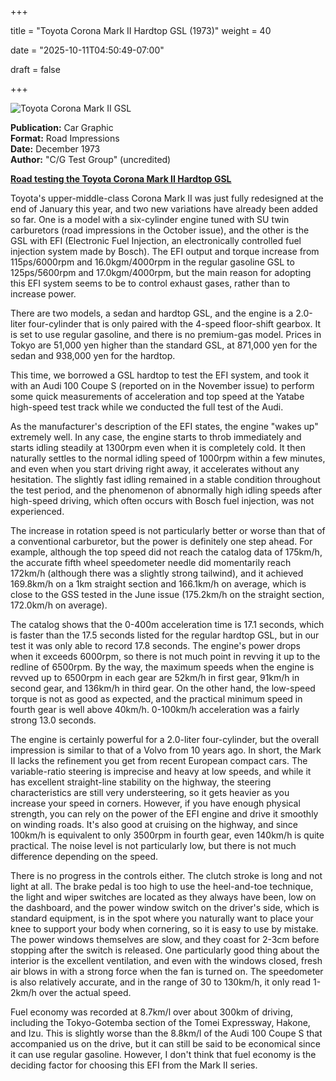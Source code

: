 +++



title = "Toyota Corona Mark II Hardtop GSL (1973)"
weight = 40


date = "2025-10-11T04:50:49-07:00"



draft = false



+++



![Toyota Corona Mark II GSL](/images/CG-RI-Toyota-Corona-Mark-II-Hardtop-GSL-1973.jpg)



<b>Publication:</b> Car Graphic<br>
<b>Format:</b> Road Impressions<br>
<b>Date:</b> December 1973<br>
<b>Author:</b> "C/G Test Group" (uncredited)





<b><u>Road testing the Toyota Corona Mark II Hardtop GSL</b></u>





Toyota's upper-middle-class Corona Mark II was just fully redesigned at the end of January this year, and two new variations have already been added so far. One is a model with a six-cylinder engine tuned with SU twin carburetors (road impressions in the October issue), and the other is the GSL with EFI (Electronic Fuel Injection, an electronically controlled fuel injection system made by Bosch). The EFI output and torque increase from 115ps/6000rpm and 16.0kgm/4000rpm in the regular gasoline GSL to 125ps/5600rpm and 17.0kgm/4000rpm, but the main reason for adopting this EFI system seems to be to control exhaust gases, rather than to increase power. 



There are two models, a sedan and hardtop GSL, and the engine is a 2.0-liter four-cylinder that is only paired with the 4-speed floor-shift gearbox. It is set to use regular gasoline, and there is no premium-gas model. Prices in Tokyo are 51,000 yen higher than the standard GSL, at 871,000 yen for the sedan and 938,000 yen for the hardtop.



This time, we borrowed a GSL hardtop to test the EFI system, and took it with an Audi 100 Coupe S (reported on in the November issue) to perform some quick measurements of acceleration and top speed at the Yatabe high-speed test track while we conducted the full test of the Audi.



As the manufacturer's description of the EFI states, the engine "wakes up" extremely well. In any case, the engine starts to throb immediately and starts idling steadily at 1300rpm even when it is completely cold. It then naturally settles to the normal idling speed of 1000rpm within a few minutes, and even when you start driving right away, it accelerates without any hesitation. The slightly fast idling remained in a stable condition throughout the test period, and the phenomenon of abnormally high idling speeds after high-speed driving, which often occurs with Bosch fuel injection, was not experienced. 



The increase in rotation speed is not particularly better or worse than that of a conventional carburetor, but the power is definitely one step ahead. For example, although the top speed did not reach the catalog data of 175km/h, the accurate fifth wheel speedometer needle did momentarily reach 172km/h (although there was a slightly strong tailwind), and it achieved 169.8km/h on a 1km straight section and 166.1km/h on average, which is close to the GSS tested in the June issue (175.2km/h on the straight section, 172.0km/h on average). 



The catalog shows that the 0-400m acceleration time is 17.1 seconds, which is faster than the 17.5 seconds listed for the regular hardtop GSL, but in our test it was only able to record 17.8 seconds. The engine's power drops when it exceeds 6000rpm, so there is not much point in revving it up to the redline of 6500rpm. By the way, the maximum speeds when the engine is revved up to 6500rpm in each gear are 52km/h in first gear, 91km/h in second gear, and 136km/h in third gear. On the other hand, the low-speed torque is not as good as expected, and the practical minimum speed in fourth gear is well above 40km/h. 0-100km/h acceleration was a fairly strong 13.0 seconds.



The engine is certainly powerful for a 2.0-liter four-cylinder, but the overall impression is similar to that of a Volvo from 10 years ago. In short, the Mark II lacks the refinement you get from recent European compact cars. The variable-ratio steering is imprecise and heavy at low speeds, and while it has excellent straight-line stability on the highway, the steering characteristics are still very understeering, so it gets heavier as you increase your speed in corners. However, if you have enough physical strength, you can rely on the power of the EFI engine and drive it smoothly on winding roads. It's also good at cruising on the highway, and since 100km/h is equivalent to only 3500rpm in fourth gear, even 140km/h is quite practical. The noise level is not particularly low, but there is not much difference depending on the speed.



There is no progress in the controls either. The clutch stroke is long and not light at all. The brake pedal is too high to use the heel-and-toe technique, the light and wiper switches are located as they always have been, low on the dashboard, and the power window switch on the driver's side, which is standard equipment, is in the spot where you naturally want to place your knee to support your body when cornering, so it is easy to use by mistake. The power windows themselves are slow, and they coast for 2-3cm before stopping after the switch is released. One particularly good thing about the interior is the excellent ventilation, and even with the windows closed, fresh air blows in with a strong force when the fan is turned on. The speedometer is also relatively accurate, and in the range of 30 to 130km/h, it only read 1-2km/h over the actual speed. 



Fuel economy was recorded at 8.7km/l over about 300km of driving, including the Tokyo-Gotemba section of the Tomei Expressway, Hakone, and Izu. This is slightly worse than the 8.8km/l of the Audi 100 Coupe S that accompanied us on the drive, but it can still be said to be economical since it can use regular gasoline. However, I don't think that fuel economy is the deciding factor for choosing this EFI from the Mark II series.


